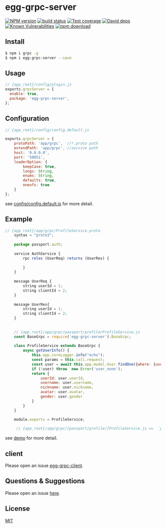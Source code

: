 # egg-grpc-server

[![NPM version][npm-image]][npm-url]
[![build status][travis-image]][travis-url]
[![Test coverage][codecov-image]][codecov-url]
[![David deps][david-image]][david-url]
[![Known Vulnerabilities][snyk-image]][snyk-url]
[![npm download][download-image]][download-url]

[npm-image]: https://img.shields.io/npm/v/egg-grpc-server.svg?style=flat-square
[npm-url]: https://npmjs.org/package/egg-grpc-server
[travis-image]: https://img.shields.io/travis/eggjs/egg-grpc-server.svg?style=flat-square
[travis-url]: https://travis-ci.org/eggjs/egg-grpc-server
[codecov-image]: https://img.shields.io/codecov/c/github/eggjs/egg-grpc-server.svg?style=flat-square
[codecov-url]: https://codecov.io/github/eggjs/egg-grpc-server?branch=master
[david-image]: https://img.shields.io/david/eggjs/egg-grpc-server.svg?style=flat-square
[david-url]: https://david-dm.org/eggjs/egg-grpc-server
[snyk-image]: https://snyk.io/test/npm/egg-grpc-server/badge.svg?style=flat-square
[snyk-url]: https://snyk.io/test/npm/egg-grpc-server
[download-image]: https://img.shields.io/npm/dm/egg-grpc-server.svg?style=flat-square
[download-url]: https://npmjs.org/package/egg-grpc-server

<!--
Description here.
-->

## Install

```bash
$ npm i grpc -g
$ npm i egg-grpc-server --save
```

## Usage

```js
// {app_root}/config/plugin.js
exports.grpcServer = {
  enable: true,
  package: 'egg-grpc-server',
};
```

## Configuration

```js
// {app_root}/config/config.default.js

exports.grpcServer = {
    protoPath: 'app/grpc',  //*.proto path
    extendPath: 'app/grpc', //service path
    host: '0.0.0.0',
    port: '50051',
    loaderOption: {
        keepCase: true,
        longs: String,
        enums: String,
        defaults: true,
        oneofs: true
    }
};

```

see [config/config.default.js](config/config.default.js) for more detail.

## Example

<!-- example here -->
```js
// {app_root}/app/grpc/ProfileService.proto
    syntax = "proto3";
    
    package passport.auth;
    
    service AuthService {
        rpc roles (UserReq) returns (UserRes) {
    
        }
    }
    
    message UserReq {
        string userId = 1;
        string clientId = 2;
    }
    
    message UserRes{
        string userId = 1;
        string clientId = 2;
    }
    
    
    // {app_root}/app/grpc/passport/profile/ProfileService.js
    const BaseGrpc = require('egg-grpc-server').BaseGrpc;
    
    class ProfileService extends BaseGrpc {
        async getUserInfo() {
            this.app.coreLogger.info("echo");
            const params = this.call.request;
            const user = await this.app.model.User.findOne({where: {userId: params.userId}});
            if (!user) throw  new Error('user_none');
            return {
                userId: user.userId,
                username: user.username,
                nickname: user.nickname,
                avatar: user.avatar,
                gender: user.gender
            }
        }
    }

    module.exports = ProfileService;
    
     // {app_root}/app/grpc/[passport/profile/]ProfileService.js ==  `package passport.profile` in *.proto ;

```


see [demo](https://github.com/tw949561391/egg-grpc-server/tree/master/test/fixtures/apps/grpc-server-test/app/grpc) for more detail.


## client
Please open an issue [egg-grpc-client](https://www.npmjs.com/package/egg-grpc-client).


## Questions & Suggestions

Please open an issue [here](https://github.com/tw949561391/egg-grpc-server/issues).

## License

[MIT](LICENSE)
